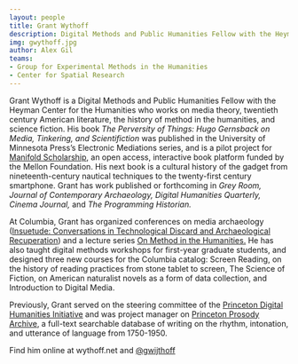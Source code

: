 ```yaml
---
layout: people
title: Grant Wythoff	
description: Digital Methods and Public Humanities Fellow with the Heyman Center for the Humanities
img: gwythoff.jpg
author: Alex Gil
teams:
- Group for Experimental Methods in the Humanities
- Center for Spatial Research
---
```


Grant Wythoff is a Digital Methods and Public Humanities Fellow with the Heyman Center for the Humanities who works on media theory, twentieth century American literature, the history of method in the humanities, and science fiction. His book *The Perversity of Things: Hugo Gernsback on Media, Tinkering, and Scientifiction* was published in the University of Minnesota Press’s Electronic Mediations series, and is a pilot project for [Manifold Scholarship,](http://staging.manifoldapp.org) an open access, interactive book platform funded by the Mellon Foundation. His next book is a cultural history of the gadget from nineteenth-century nautical techniques to the twenty-first century smartphone. Grant has work published or forthcoming in *Grey Room, Journal of Contemporary Archaeology, Digital Humanities Quarterly, Cinema Journal,* and *The Programming Historian.*

At Columbia, Grant has organized conferences on media archaeology ([Insuetude: Conversations in Technological Discard and Archaeological Recuperation](http://societyoffellows.columbia.edu/events/insuetude/)) and a lecture series [On Method in the Humanities.](http://societyoffellows.columbia.edu/events/semester/spring-2015/on-method-workshops/) He has also taught digital methods workshops for first-year graduate students, and designed three new courses for the Columbia catalog: Screen Reading, on the history of reading practices from stone tablet to screen, The Science of Fiction, on American naturalist novels as a form of data collection, and Introduction to Digital Media.

Previously, Grant served on the steering committee of the [Princeton Digital Humanities Initiative](https://cdh.princeton.edu/) and was project manager on [Princeton Prosody Archive](http://prosody.princeton.edu/), a full-text searchable database of writing on the rhythm, intonation, and utterance of language from 1750-1950.

Find him online at wythoff.net and [@gwijthoff](http://twitter.com/gwijthoff)